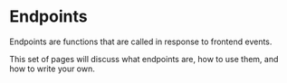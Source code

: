 # Endpoints

Endpoints are functions that are called in response to frontend events.

This set of pages will discuss what endpoints are, how to use them, and how to write your own.